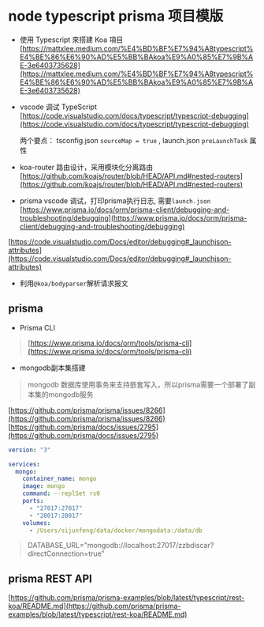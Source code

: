 # node typescript prisma 项目模版
* 使用 Typescript 來搭建 Koa 項目 [https://mattxlee.medium.com/%E4%BD%BF%E7%94%A8typescript%E4%BE%86%E6%90%AD%E5%BB%BAkoa%E9%A0%85%E7%9B%AE-3e6403735628](https://mattxlee.medium.com/%E4%BD%BF%E7%94%A8typescript%E4%BE%86%E6%90%AD%E5%BB%BAkoa%E9%A0%85%E7%9B%AE-3e6403735628)

* vscode 调试 TypeScript [https://code.visualstudio.com/docs/typescript/typescript-debugging](https://code.visualstudio.com/docs/typescript/typescript-debugging)

  两个要点： tsconfig.json `sourceMap = true` , launch.json `preLaunchTask` 属性

* koa-router 路由设计，采用模块化分离路由 [https://github.com/koajs/router/blob/HEAD/API.md#nested-routers](https://github.com/koajs/router/blob/HEAD/API.md#nested-routers)

* prisma vscode 调试，打印prisma执行日志, 需要`launch.json`
[https://www.prisma.io/docs/orm/prisma-client/debugging-and-troubleshooting/debugging](https://www.prisma.io/docs/orm/prisma-client/debugging-and-troubleshooting/debugging)

[https://code.visualstudio.com/Docs/editor/debugging#_launchjson-attributes](https://code.visualstudio.com/Docs/editor/debugging#_launchjson-attributes)

* 利用`@koa/bodyparser`解析请求报文

## prisma

* Prisma CLI

> [https://www.prisma.io/docs/orm/tools/prisma-cli](https://www.prisma.io/docs/orm/tools/prisma-cli)

* mongodb副本集搭建

> mongodb 数据库使用事务来支持嵌套写入，所以prisma需要一个部署了副本集的mongodb服务

[https://github.com/prisma/prisma/issues/8266](https://github.com/prisma/prisma/issues/8266)
[https://github.com/prisma/docs/issues/2795](https://github.com/prisma/docs/issues/2795)

```yml
version: "3"

services:
  mongo:
    container_name: mongo
    image: mongo
    command: --replSet rs0
    ports:
      - "27017:27017"
      - "28017:28017"
    volumes:
      - /Users/sijunfeng/data/docker/mongodata:/data/db

```

> DATABASE_URL="mongodb://localhost:27017/zzbdiscar?directConnection=true"

## prisma REST API

[https://github.com/prisma/prisma-examples/blob/latest/typescript/rest-koa/README.md](https://github.com/prisma/prisma-examples/blob/latest/typescript/rest-koa/README.md)
